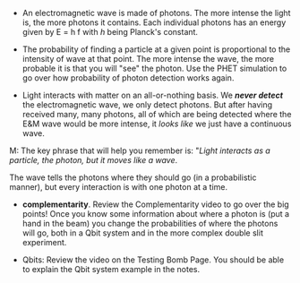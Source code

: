 * An electromagnetic wave is made of photons. The more intense the light is, the more photons it contains. Each individual photons has an energy given by <lrn-math>E = h f</lrn-math> with _h_ being Planck's constant.

* The probability of finding a particle at a given point is proportional to the intensity of wave at that point. The more intense the wave, the more probable it is that you will "see" the photon. Use the PHET simulation to go over how probability of photon detection works again.

* Light interacts with matter on an all-or-nothing basis. We **_never detect_** the electromagnetic wave, we only detect photons. But after having received many, many photons, all of which are being detected where the E&M wave would be more intense, it _looks like_ we just have a continuous wave.

M: The key phrase that will help you remember is: "_Light interacts as a particle, the photon, but it moves like a wave_.  

The wave tells the photons where they should go (in a probabilistic manner), but every interaction is with one photon at a time.

* **complementarity**. Review the Complementarity video to go over the big points! Once you know some information about where a photon is (put a hand in the beam) you change the probabilities of where the photons will go, both in a Qbit system and in the more complex double slit experiment.

* Qbits: Review the video on the Testing Bomb Page. You should be able to explain the Qbit system example in the notes.